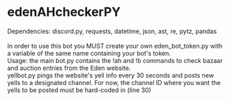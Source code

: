 # edenAHcheckerPY
Dependencies:
discord.py,
requests,
datetime,
json,
ast,
re,
pytz,
pandas<br><br>
In order to use this bot you MUST create your own eden_bot_token.py with a variable of the same name containing your bot's token.
<br>
Usage: the main bot.py contains the !ah and !b commands to check bazaar and auction entries from the Eden website.<br>
yellbot.py pings the website's yell info every 30 seconds and posts new yells to a designated channel. For now, the channel ID where you want the yells to be posted must be hard-coded in (line 30)
<br>
